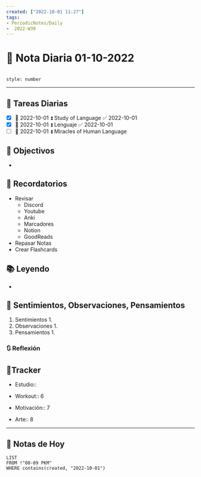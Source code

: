 ```yaml
---
created: ["2022-10-01 11:27"]
tags:
- PeriodicNotes/Daily
-  2022-W39
---
```


# 📅 Nota Diaria  01-10-2022
```toc

style: number

```

---
## 🔷 Tareas Diarias
- [x] 📅 2022-10-01 ⏫ Study of Language ✅ 2022-10-01
- [x] 📅 2022-10-01 ⏫ Lenguaje ✅ 2022-10-01
- [ ] 📅 2022-10-01 ⏫ Miracles of Human Language

## 🎯 Objectivos
- 
## 📕 Recordatorios
- Revisar
	- Discord
	- Youtube
	- Anki
	- Marcadores
	- Notion
	- GoodReads
- Repasar Notas
- Crear Flashcards

## 📚 Leyendo
- 
## 💬 Sentimientos, Observaciones, Pensamientos 
1. Sentimientos
	1. 
2. Observaciones
	1. 
3. Pensamientos
	1. 
### 🔃 Reflexión

## 🔷Tracker

- Estudio::

- Workout:: 6

- Motivación:: 7

- Arte:: 8
---

## 📅 Notas de Hoy
```dataview
LIST 
FROM !"00-09 PKM" 
WHERE contains(created, "2022-10-01")
```